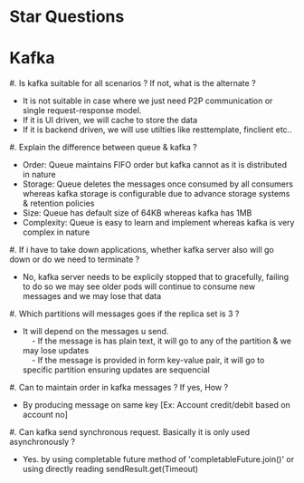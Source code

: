 # Star Questions

# Kafka

#. Is kafka suitable for all scenarios ? If not, what is the alternate ?
 - It is not suitable in case where we just need P2P communication or single request-response model.
 - If it is UI driven, we will cache to store the data
 - If it is backend driven, we will use utilties like resttemplate, finclient etc..

#. Explain the difference between queue & kafka ? <br>
 - Order: Queue maintains FIFO order but kafka cannot as it is distributed in nature
 - Storage: Queue deletes the messages once consumed by all consumers whereas kafka storage is configurable due to advance storage systems & retention policies
 - Size: Queue has default size of 64KB whereas kafka has 1MB
 - Complexity: Queue is easy to learn and implement whereas kafka is very complex in nature
    

#. If i have to take down applications, whether kafka server also will go down or do we need to terminate ? <br>
 - No, kafka server needs to be explicily stopped that to gracefully, failing to do so we may see older pods will continue to consume new messages and we may lose that data 

#. Which partitions will messages goes if the replica set is 3 ? <br>
 - It will depend on the messages u send. <br>
    &nbsp;&nbsp;&nbsp; - If the message is has plain text, it will go to any of the partition & we may lose updates <br>
    &nbsp;&nbsp;&nbsp; - If the message is provided in form key-value pair, it will go to specific partition ensuring updates are sequencial  

#. Can to maintain order in kafka messages ? If yes, How ? <br>
 - By producing message on same key [Ex: Account credit/debit based on account no] 

#. Can kafka send synchronous request. Basically it is only used asynchronously ? <br>
 - Yes. by using completable future method of 'completableFuture.join()' or  using directly reading sendResult.get(Timeout)

